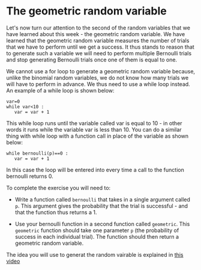 # The geometric random variable

Let's now turn our attention to the second of the random variables that we have learned about this week - the geometric random variable.  We have learned that the geometric random variable measures the number of trials that we have to perform until we get a success.  It thus stands to reason that to generate such a variable we will need to perform multiple Bernoulli trials and stop generating Bernoulli trials once one of them is equal to one.

We cannot use a for loop to generate a geometric random variable because, unlike the binomial random variables, we do not know how many trials we will have to perform in advance.  We thus need to use a while loop instead.  An example of a while loop is shown below:

````
var=0
while var<10 : 
   var = var + 1
````

This while loop runs until the variable called var is equal to 10 - in other words it runs while the variable var is less than 10.  You can do a similar thing with while loop with a function call in place of the variable as shown below:

````
while bernoulli(p)==0 : 
   var = var + 1
````

In this case the loop will be entered into every time a call to the function bernoulli returns 0.

To complete the exercise you will need to:

- Write a function called `bernoulli` that takes in a single argument called `p`. This argument gives the probability that the trial is successful - and that the function thus returns a 1.

- Use your bernoulli function in a second function called `geometric`.  This `geometric` function should take one parameter `p` (the probability of success in each individual trial).  The function should then return a geometric random variable.

The idea you will use to generat the random vairable is explained in [this video](https://www.youtube.com/watch?v=fna3ysWxP0E)
